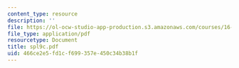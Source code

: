 ```yaml
---
content_type: resource
description: ''
file: https://ol-ocw-studio-app-production.s3.amazonaws.com/courses/16-01-unified-engineering-i-ii-iii-iv-fall-2005-spring-2006/466ce2e5fd1cf699357e450c34b38b1f_spl9c.pdf
file_type: application/pdf
resourcetype: Document
title: spl9c.pdf
uid: 466ce2e5-fd1c-f699-357e-450c34b38b1f
---
```

